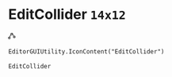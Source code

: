 # EditCollider `14x12`
<img src="/img/EditCollider.png" width=14 height=12>

``` CSharp
EditorGUIUtility.IconContent("EditCollider")
```
```
EditCollider
```
